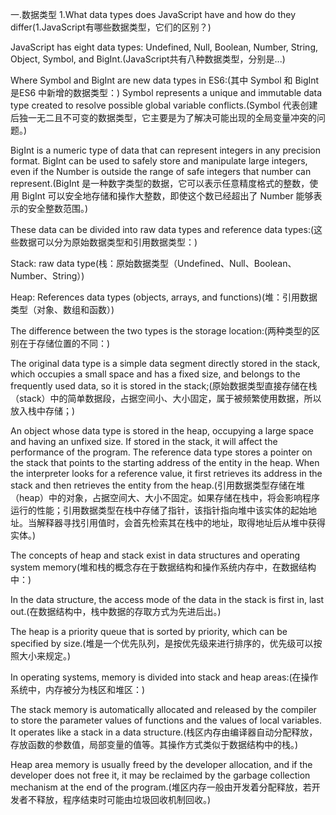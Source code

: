 
一.数据类型
1.What data types does JavaScript have and how do they differ(1.JavaScript有哪些数据类型，它们的区别？)
 
JavaScript has eight data types: Undefined, Null, Boolean, Number, String, Object, Symbol, and BigInt.(JavaScript共有八种数据类型，分别是...)

Where Symbol and BigInt are new data types in ES6:(其中 Symbol 和 BigInt 是ES6 中新增的数据类型：)
Symbol represents a unique and immutable data type created to resolve possible global variable conflicts.(Symbol 代表创建后独一无二且不可变的数据类型，它主要是为了解决可能出现的全局变量冲突的问题。)

BigInt is a numeric type of data that can represent integers in any precision format. BigInt can be used to safely store and manipulate large integers, even if the Number is outside the range of safe integers that number can represent.(BigInt 是一种数字类型的数据，它可以表示任意精度格式的整数，使用 BigInt 可以安全地存储和操作大整数，即使这个数已经超出了 Number 能够表示的安全整数范围。)

These data can be divided into raw data types and reference data types:(这些数据可以分为原始数据类型和引用数据类型：)

Stack: raw data type(栈：原始数据类型（Undefined、Null、Boolean、Number、String）)

Heap: References data types (objects, arrays, and functions)(堆：引用数据类型（对象、数组和函数）)

The difference between the two types is the storage location:(两种类型的区别在于存储位置的不同：)

The original data type is a simple data segment directly stored in the stack, which occupies a small space and has a fixed size, and belongs to the frequently used data, so it is stored in the stack;(原始数据类型直接存储在栈（stack）中的简单数据段，占据空间小、大小固定，属于被频繁使用数据，所以放入栈中存储；)

An object whose data type is stored in the heap, occupying a large space and having an unfixed size. If stored in the stack, it will affect the performance of the program. The reference data type stores a pointer on the stack that points to the starting address of the entity in the heap. When the interpreter looks for a reference value, it first retrieves its address in the stack and then retrieves the entity from the heap.(引用数据类型存储在堆（heap）中的对象，占据空间大、大小不固定。如果存储在栈中，将会影响程序运行的性能；引用数据类型在栈中存储了指针，该指针指向堆中该实体的起始地址。当解释器寻找引用值时，会首先检索其在栈中的地址，取得地址后从堆中获得实体。)


The concepts of heap and stack exist in data structures and operating system memory(堆和栈的概念存在于数据结构和操作系统内存中，在数据结构中：)

 In the data structure, the access mode of the data in the stack is first in, last out.(在数据结构中，栈中数据的存取方式为先进后出。)

 The heap is a priority queue that is sorted by priority, which can be specified by size.(堆是一个优先队列，是按优先级来进行排序的，优先级可以按照大小来规定。)

In operating systems, memory is divided into stack and heap areas:(在操作系统中，内存被分为栈区和堆区：)

 The stack memory is automatically allocated and released by the compiler to store the parameter values of functions and the values of local variables. It operates like a stack in a data structure.(栈区内存由编译器自动分配释放，存放函数的参数值，局部变量的值等。其操作方式类似于数据结构中的栈。)

Heap area memory is usually freed by the developer allocation, and if the developer does not free it, it may be reclaimed by the garbage collection mechanism at the end of the program.(堆区内存一般由开发着分配释放，若开发者不释放，程序结束时可能由垃圾回收机制回收。)